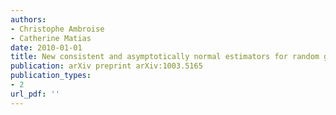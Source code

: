 ```yaml
---
authors: 
- Christophe Ambroise
- Catherine Matias
date: 2010-01-01
title: New consistent and asymptotically normal estimators for random graph mixture models
publication: arXiv preprint arXiv:1003.5165
publication_types:
- 2
url_pdf: ''
---
```

